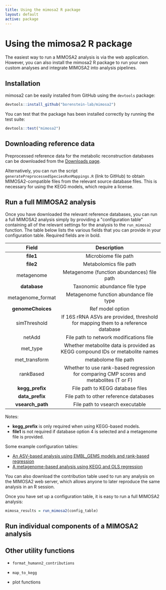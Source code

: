 ```yaml
---
title: Using the mimosa2 R package
layout: default
active: package
---
```

# Using the mimosa2 R package

The easiest way to run a MIMOSA2 analysis is via the web application. However, you can also install the mimosa2 R package
 to run your own custom analyses and integrate MIMOSA2 into analysis pipelines.

## Installation

mimosa2 can be easily installed from GitHub using the `devtools` package:

```R
devtools::install_github("borenstein-lab/mimosa2")
``` 

You can test that the package has been installed correctly by running the test suite:

```R
devtools::test("mimosa2")
```

## Downloading reference data

Preprocessed reference data for the metabolic reconstruction databases can be downloaded from the [Downloads page](http://cnoecker.github.io/MIMOSA2shiny/downloads.html). 

Alternatively, you can run the script `generatePreprocessedSpeciesRxnMappings.R` (link to GitHub) to obtain MIMOSA2-compatible files from the relevant source database files. 
This is necessary for using the KEGG models, which require a license.

## Run a full MIMOSA2 analysis

Once you have downloaded the relevant reference databases, you can run a full MIMOSA2 analysis simply by providing a "configuration table" containing all of the relevant settings for the analysis to the `run_mimosa2` function.
The table below lists the various fields that you can provide in your configuration table. Required fields are in bold.

| Field | Description |
|:------:|:----------:|
|**file1** | Microbiome file path |
|**file2** | Metabolomics file path |
|metagenome | Metagenome (function abundances) file path |
|**database** | Taxonomic abundance file type |
|metagenome_format | Metagenome function abundance file type |
|**genomeChoices** | Ref model option |
|simThreshold | If 16S rRNA ASVs are provided, threshold for mapping them to a reference database |
|netAdd | File path to network modifications file |
|met_type | Whether metabolite data is provided as KEGG compound IDs or metabolite names |
|met_transform | metabolome file path |
|rankBased | Whether to use rank-based regression for comparing CMP scores and metabolites (T or F) |
|**kegg_prefix** | File path to KEGG database files|
|**data_prefix** | File path to other reference databases |
|**vsearch_path** | File path to vsearch executable |

Notes: 
- **kegg_prefix** is only required when using KEGG-based models.
- **file1** is not required if database option 4 is selected and a metagenome file is provided.

Some example configuration tables:

- [An ASV-based analysis using EMBL_GEMS models and rank-based regression](link) 
- [A metagenome-based analysis using KEGG and OLS regression](link2)

You can also download the contribution table used to run any analysis on the MIMOSA2 web server, which allows anyone to later reproduce the same analysis in an R session.

Once you have set up a configuration table, it is easy to run a full MIMOSA2 analysis: 

```R
mimosa_results = run_mimosa2(config_table)
```

## Run individual components of a MIMOSA2 analysis

## Other utility functions

- `format_humann2_contributions`

- `map_to_kegg`

- plot functions
